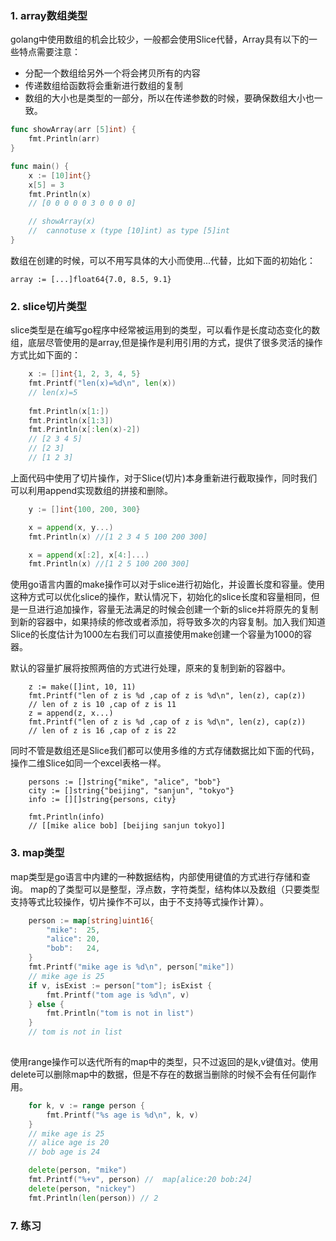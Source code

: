### 1. array数组类型

golang中使用数组的机会比较少，一般都会使用Slice代替，Array具有以下的一些特点需要注意：

- 分配一个数组给另外一个将会拷贝所有的内容
- 传递数组给函数将会重新进行数组的复制
- 数组的大小也是类型的一部分，所以在传递参数的时候，要确保数组大小也一致。

```go
func showArray(arr [5]int) {
	fmt.Println(arr)
}

func main() {
	x := [10]int{}
	x[5] = 3
	fmt.Println(x)
	// [0 0 0 0 0 3 0 0 0 0]

	// showArray(x)
	//  cannotuse x (type [10]int) as type [5]int
}

```

数组在创建的时候，可以不用写具体的大小而使用...代替，比如下面的初始化：

```
array := [...]float64{7.0, 8.5, 9.1}
```

### 2. slice切片类型 

slice类型是在编写go程序中经常被运用到的类型，可以看作是长度动态变化的数组，底层尽管使用的是array,但是操作是利用引用的方式，提供了很多灵活的操作方式比如下面的：

```go
	x := []int{1, 2, 3, 4, 5}
	fmt.Printf("len(x)=%d\n", len(x))
	// len(x)=5
	
	fmt.Println(x[1:])
	fmt.Println(x[1:3])
	fmt.Println(x[:len(x)-2])
	// [2 3 4 5]
	// [2 3]
	// [1 2 3]
```

上面代码中使用了切片操作，对于Slice(切片)本身重新进行截取操作，同时我们可以利用append实现数组的拼接和删除。

```go
	y := []int{100, 200, 300}

	x = append(x, y...)
	fmt.Println(x) //[1 2 3 4 5 100 200 300]

	x = append(x[:2], x[4:]...)
	fmt.Println(x) //[1 2 5 100 200 300]

```

使用go语言内置的make操作可以对于slice进行初始化，并设置长度和容量。使用这种方式可以优化slice的操作，默认情况下，初始化的slice长度和容量相同，但是一旦进行追加操作，容量无法满足的时候会创建一个新的slice并将原先的复制到新的容器中，如果持续的修改或者添加，将导致多次的内容复制。加入我们知道Slice的长度估计为1000左右我们可以直接使用make创建一个容量为1000的容器。

默认的容量扩展将按照两倍的方式进行处理，原来的复制到新的容器中。

```
	z := make([]int, 10, 11)
	fmt.Printf("len of z is %d ,cap of z is %d\n", len(z), cap(z))
	// len of z is 10 ,cap of z is 11
	z = append(z, x...)
	fmt.Printf("len of z is %d ,cap of z is %d\n", len(z), cap(z))
	// len of z is 16 ,cap of z is 22

```



同时不管是数组还是Slice我们都可以使用多维的方式存储数据比如下面的代码，操作二维Slice如同一个excel表格一样。

```
	persons := []string{"mike", "alice", "bob"}
	city := []string{"beijing", "sanjun", "tokyo"}
	info := [][]string{persons, city}

	fmt.Println(info)
	// [[mike alice bob] [beijing sanjun tokyo]]

```



### 3. map类型

map类型是go语言中内建的一种数据结构，内部使用键值的方式进行存储和查询。	map的了类型可以是整型，浮点数，字符类型，结构体以及数组（只要类型支持等式比较操作，切片操作不可以，由于不支持等式操作计算）。

```go
	person := map[string]uint16{
		"mike":  25,
		"alice": 20,
		"bob":   24,
	}
	fmt.Printf("mike age is %d\n", person["mike"])
	// mike age is 25
	if v, isExist := person["tom"]; isExist {
		fmt.Printf("tom age is %d\n", v)
	} else {
		fmt.Println("tom is not in list")
	}
	// tom is not in list
	
```

使用range操作可以迭代所有的map中的类型，只不过返回的是k,v键值对。使用delete可以删除map中的数据，但是不存在的数据当删除的时候不会有任何副作用。

```go
	for k, v := range person {
		fmt.Printf("%s age is %d\n", k, v)
	}
	// mike age is 25
	// alice age is 20
	// bob age is 24

	delete(person, "mike")
	fmt.Printf("%+v", person) //  map[alice:20 bob:24]
	delete(person, "nickey")
	fmt.Println(len(person)) // 2
```

### 7. 练习

